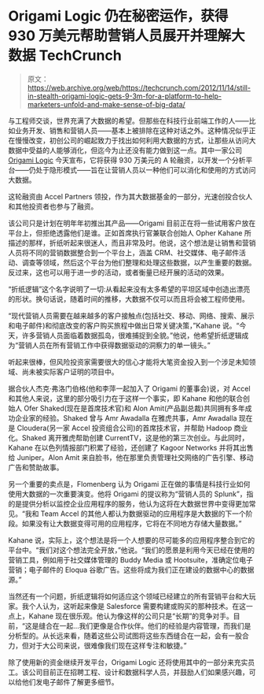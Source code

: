# Origami Logic 仍在秘密运作，获得 930 万美元帮助营销人员展开并理解大数据 TechCrunch

> 原文：<https://web.archive.org/web/https://techcrunch.com/2012/11/14/still-in-stealth-origami-logic-gets-9-3m-for-a-platform-to-help-marketers-unfold-and-make-sense-of-big-data/>

与工程师交谈，世界充满了大数据的希望。但那些在科技行业前端工作的人——比如业务开发、销售和营销人员——基本上被排除在这种对话之外。这种情况似乎正在慢慢改变，初创公司的崛起致力于找出如何利用大数据的方式，让那些从访问大数据中受益的人能够消化，但迄今为止还没有能力做到这一点。其中一家公司 [Origami Logic](https://web.archive.org/web/20221007002437/http://www.origamilogic.com/) 今天宣布，它将获得 930 万美元的 A 轮融资，以开发一个分析平台——仍处于隐形模式——旨在让营销人员以一种他们可以消化和使用的方式访问大数据。

这轮融资由 Accel Partners 领投，作为其大数据基金的一部分，光速创投合伙人和其他投资者也参与了融资。

该公司只是计划在明年年初推出其产品——Origami 目前正在将一些试用客户放在平台上，但拒绝透露他们是谁。正如首席执行官兼联合创始人 Opher Kahane 所描述的那样，折纸听起来很迷人，而且非常及时。他说，这个想法是让销售和营销人员将不同的营销数据整合到一个平台上，涵盖 CRM、社交媒体、电子邮件活动、调查等领域，然后这个平台为他们整理和处理这些数据，以产生重要的数据。反过来，这也可以用于进一步的活动，或者衡量已经开展的活动的效果。

“折纸逻辑”这个名字说明了一切:从看起来没有太多希望的平坦区域中创造出漂亮的形状。换句话说，随着时间的推移，大数据不仅可以而且将会被工程师使用。

“现代营销人员需要在越来越多的客户接触点(包括社交、移动、网络、搜索、展示和电子邮件)和彻底改变的客户购买旅程中做出日常关键决策，”Kahane 说。“今天，许多营销人员面临着数据孤岛，很难捕捉到全貌。”他说，他希望折纸逻辑成为“营销人员在所有营销工作中获得数据驱动的洞察力的单一镜头。”

听起来很棒，但风险投资家需要很大的信心才能将大笔资金投入到一个涉足未知领域、尚未被实际客户证明的项目中。

据合伙人杰克·弗洛门伯格(他和李萍一起加入了 Origami 的董事会)说，对 Accel 和其他人来说，这里的部分吸引力在于这样一个事实，即 Kahane 和他的联合创始人 Ofer Shaked(现在是首席技术官)和 Alon Amit(产品副总裁)共同拥有多年成功企业家的经验。Shaked 曾与 Amr Awadalla 在雅虎共事，Amr Awadalla 现在是 Cloudera(另一家 Accel 投资组合公司)的首席技术官，并帮助 Hadoop 商业化。Shaked 离开雅虎帮助创建 CurrentTV，这是他的第三次创业。与此同时，Kahane 在以色列情报部门积累了经验，还创建了 Kagoor Networks 并将其出售给 Juniper。Alon Amit 来自脸书，他在那里负责管理社交网络的广告引擎、移动广告和赞助故事。

另一个重要的卖点是，Flomenberg 认为 Origami 正在做的事情是科技行业如何使用大数据的一次重要演变。他将 Origami 的提议称为“营销人员的 Splunk”，指的是提供分析以监控企业应用程序的服务，他认为这将在大数据世界中变得更加常见。“我和 Team Accel 的其他人都认为数据驱动的应用程序是大数据的下一个阶段。如果没有让大数据变得可用的应用程序，它将在不同地方存储大量数据。”

Kahane 说，实际上，这个想法是将一个人想要的尽可能多的应用程序整合到它的平台中。“我们对这个想法完全开放，”他说。“我们的愿景是利用今天已经在使用的营销工具，例如用于社交媒体管理的 Buddy Media 或 Hootsuite，准确定位电子营销；电子邮件的 Eloqua 谷歌广告。这些将成为我们正在建设的数据中心的数据源。”

当然还有一个问题，折纸逻辑将如何适应这个领域已经建立的所有营销平台和大玩家。我个人认为，这听起来像是 Salesforce 需要构建或购买的那种技术。在这一点上，Kahane 现在很乐观。他认为像这样的公司只是“长期”的竞争对手。目前，“这是缝合在一起…我们更像是合作伙伴。他们的经验是内容管理，而我们是分析型的。从长远来看，随着这些公司试图将这些东西缝合在一起，会有一股合力，但对于大公司来说，很难像我们现在这样专注和敏捷。”

除了使用新的资金继续开发平台，Origami Logic 还将使用其中的一部分来充实员工。该公司目前正在招聘工程、设计和数据科学人员，并鼓励人们如果感兴趣，可以给他们发电子邮件了解更多细节。